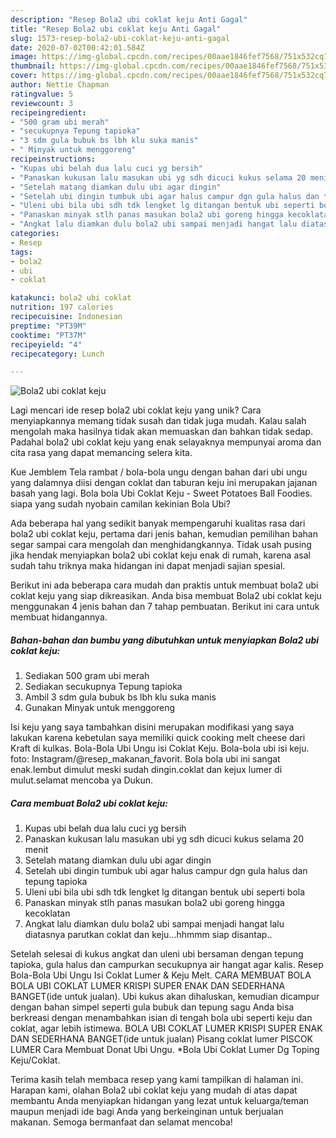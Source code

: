 ```yaml
---
description: "Resep Bola2 ubi coklat keju Anti Gagal"
title: "Resep Bola2 ubi coklat keju Anti Gagal"
slug: 1573-resep-bola2-ubi-coklat-keju-anti-gagal
date: 2020-07-02T00:42:01.584Z
image: https://img-global.cpcdn.com/recipes/00aae1846fef7568/751x532cq70/bola2-ubi-coklat-keju-foto-resep-utama.jpg
thumbnail: https://img-global.cpcdn.com/recipes/00aae1846fef7568/751x532cq70/bola2-ubi-coklat-keju-foto-resep-utama.jpg
cover: https://img-global.cpcdn.com/recipes/00aae1846fef7568/751x532cq70/bola2-ubi-coklat-keju-foto-resep-utama.jpg
author: Nettie Chapman
ratingvalue: 5
reviewcount: 3
recipeingredient:
- "500 gram ubi merah"
- "secukupnya Tepung tapioka"
- "3 sdm gula bubuk bs lbh klu suka manis"
- " Minyak untuk menggoreng"
recipeinstructions:
- "Kupas ubi belah dua lalu cuci yg bersih"
- "Panaskan kukusan lalu masukan ubi yg sdh dicuci kukus selama 20 menit"
- "Setelah matang diamkan dulu ubi agar dingin"
- "Setelah ubi dingin tumbuk ubi agar halus campur dgn gula halus dan tepung tapioka"
- "Uleni ubi bila ubi sdh tdk lengket lg ditangan bentuk ubi seperti bola"
- "Panaskan minyak stlh panas masukan bola2 ubi goreng hingga kecoklatan"
- "Angkat lalu diamkan dulu bola2 ubi sampai menjadi hangat lalu diatasnya parutkan coklat dan keju...hhmmm siap disantap.."
categories:
- Resep
tags:
- bola2
- ubi
- coklat

katakunci: bola2 ubi coklat 
nutrition: 197 calories
recipecuisine: Indonesian
preptime: "PT39M"
cooktime: "PT37M"
recipeyield: "4"
recipecategory: Lunch

---
```



![Bola2 ubi coklat keju](https://img-global.cpcdn.com/recipes/00aae1846fef7568/751x532cq70/bola2-ubi-coklat-keju-foto-resep-utama.jpg)

Lagi mencari ide resep bola2 ubi coklat keju yang unik? Cara menyiapkannya memang tidak susah dan tidak juga mudah. Kalau salah mengolah maka hasilnya tidak akan memuaskan dan bahkan tidak sedap. Padahal bola2 ubi coklat keju yang enak selayaknya mempunyai aroma dan cita rasa yang dapat memancing selera kita.

Kue Jemblem Tela rambat / bola-bola ungu dengan bahan dari ubi ungu yang dalamnya diisi dengan coklat dan taburan keju ini merupakan jajanan basah yang lagi. Bola bola Ubi Coklat Keju - Sweet Potatoes Ball Foodies. siapa yang sudah nyobain camilan kekinian Bola Ubi?

Ada beberapa hal yang sedikit banyak mempengaruhi kualitas rasa dari bola2 ubi coklat keju, pertama dari jenis bahan, kemudian pemilihan bahan segar sampai cara mengolah dan menghidangkannya. Tidak usah pusing jika hendak menyiapkan bola2 ubi coklat keju enak di rumah, karena asal sudah tahu triknya maka hidangan ini dapat menjadi sajian spesial.


Berikut ini ada beberapa cara mudah dan praktis untuk membuat bola2 ubi coklat keju yang siap dikreasikan. Anda bisa membuat Bola2 ubi coklat keju menggunakan 4 jenis bahan dan 7 tahap pembuatan. Berikut ini cara untuk membuat hidangannya.

<!--inarticleads1-->

##### Bahan-bahan dan bumbu yang dibutuhkan untuk menyiapkan Bola2 ubi coklat keju:

1. Sediakan 500 gram ubi merah
1. Sediakan secukupnya Tepung tapioka
1. Ambil 3 sdm gula bubuk bs lbh klu suka manis
1. Gunakan  Minyak untuk menggoreng


Isi keju yang saya tambahkan disini merupakan modifikasi yang saya lakukan karena kebetulan saya memiliki quick cooking melt cheese dari Kraft di kulkas. Bola-Bola Ubi Ungu isi Coklat Keju. Bola-bola ubi isi keju. foto: Instagram/@resep_makanan_favorit. Bola bola ubi ini sangat enak.lembut dimulut meski sudah dingin.coklat dan kejux lumer di mulut.selamat mencoba ya Dukun. 

<!--inarticleads2-->

##### Cara membuat Bola2 ubi coklat keju:

1. Kupas ubi belah dua lalu cuci yg bersih
1. Panaskan kukusan lalu masukan ubi yg sdh dicuci kukus selama 20 menit
1. Setelah matang diamkan dulu ubi agar dingin
1. Setelah ubi dingin tumbuk ubi agar halus campur dgn gula halus dan tepung tapioka
1. Uleni ubi bila ubi sdh tdk lengket lg ditangan bentuk ubi seperti bola
1. Panaskan minyak stlh panas masukan bola2 ubi goreng hingga kecoklatan
1. Angkat lalu diamkan dulu bola2 ubi sampai menjadi hangat lalu diatasnya parutkan coklat dan keju...hhmmm siap disantap..


Setelah selesai di kukus angkat dan uleni ubi bersaman dengan tepung tapioka, gula halus dan campurkan secukupnya air hangat agar kalis. Resep Bola-Bola Ubi Ungu Isi Coklat Lumer &amp; Keju Melt. CARA MEMBUAT BOLA BOLA UBI COKLAT LUMER KRISPI SUPER ENAK DAN SEDERHANA BANGET(ide untuk jualan). Ubi kukus akan dihaluskan, kemudian dicampur dengan bahan simpel seperti gula bubuk dan tepung sagu Anda bisa berkreasi dengan menambahkan isian di tengah bola ubi seperti keju dan coklat, agar lebih istimewa. BOLA UBI COKLAT LUMER KRISPI SUPER ENAK DAN SEDERHANA BANGET(ide untuk jualan) Pisang coklat lumer PISCOK LUMER Cara Membuat Donat Ubi Ungu. *Bola Ubi Coklat Lumer Dg Toping Keju/Coklat. 

Terima kasih telah membaca resep yang kami tampilkan di halaman ini. Harapan kami, olahan Bola2 ubi coklat keju yang mudah di atas dapat membantu Anda menyiapkan hidangan yang lezat untuk keluarga/teman maupun menjadi ide bagi Anda yang berkeinginan untuk berjualan makanan. Semoga bermanfaat dan selamat mencoba!
